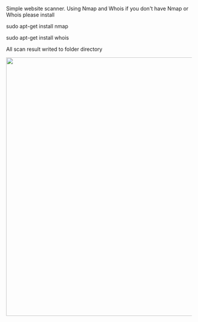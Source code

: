 Simple website scanner.
Using Nmap and Whois
if you don't have Nmap or Whois please install

<p> sudo apt-get install nmap <p/>
<p> sudo apt-get install whois <p/>

All scan result writed to folder directory


<img src="Site_scan.gif" width="700"/>
